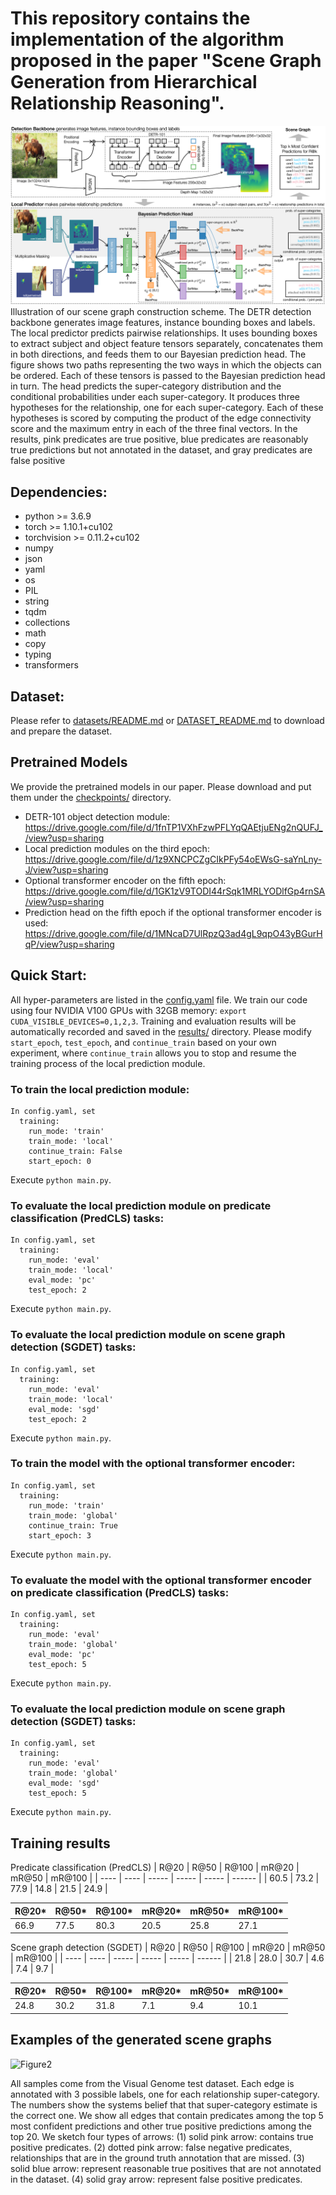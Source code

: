 # This repository contains the implementation of the algorithm proposed in the paper "Scene Graph Generation from Hierarchical Relationship Reasoning".
![Figure1](figures/flow.png)
Illustration of our scene graph construction scheme. The DETR detection backbone generates image features, instance bounding boxes and labels. The local predictor predicts pairwise relationships. It uses bounding boxes to extract subject and object feature tensors separately, concatenates them in both directions, and feeds them to our Bayesian prediction head. The figure shows two paths representing the two ways in which the objects can be ordered. Each of these tensors is passed to the Bayesian prediction head in turn. The head predicts the super-category distribution and the conditional probabilities under each super-category. It produces three hypotheses for the relationship, one for each super-category. Each of these hypotheses is scored by computing the product of the edge connectivity score and the maximum entry in each of the three final vectors. In the results, pink predicates are true positive, blue predicates are reasonably true predictions but not annotated in the dataset, and gray predicates are false positive


## Dependencies:
  - python >= 3.6.9
  - torch >= 1.10.1+cu102 
  - torchvision >= 0.11.2+cu102
  - numpy
  - json
  - yaml
  - os
  - PIL
  - string
  - tqdm
  - collections
  - math
  - copy
  - typing
  - transformers


## Dataset:
  Please refer to [datasets/README.md](datasets/README.md) or [DATASET_README.md](DATASET_README.md) to download and prepare the dataset.


## Pretrained Models
  We provide the pretrained models in our paper. Please download and put them under the [checkpoints/](checkpoints/) directory.

  - DETR-101 object detection module: https://drive.google.com/file/d/1fnTP1VXhFzwPFLYqQAEtjuENg2nQUFJ_/view?usp=sharing
  - Local prediction modules on the third epoch: https://drive.google.com/file/d/1z9XNCPCZgCIkPFy54oEWsG-saYnLny-J/view?usp=sharing
  - Optional transformer encoder on the fifth epoch: https://drive.google.com/file/d/1GK1zV9TODI44rSqk1MRLYODlfGp4rnSA/view?usp=sharing
  - Prediction head on the fifth epoch if the optional transformer encoder is used: https://drive.google.com/file/d/1MNcaD7UlRpzQ3ad4gL9qpO43yBGurHqP/view?usp=sharing


## Quick Start:
  All hyper-parameters are listed in the [config.yaml](config.yaml) file.
  We train our code using four NVIDIA V100 GPUs with 32GB memory: ```export CUDA_VISIBLE_DEVICES=0,1,2,3```.
  Training and evaluation results will be automatically recorded and saved in the [results/](results/) directory.
  Please modify ```start_epoch```, ```test_epoch```, and ```continue_train``` based on your own experiment, where ```continue_train``` allows you to stop and resume the training process of the local prediction module.

  ### To train the local prediction module:
    In config.yaml, set
      training:
        run_mode: 'train'
        train_mode: 'local'
        continue_train: False
        start_epoch: 0

Execute ```python main.py```.

  ### To evaluate the local prediction module on predicate classification (PredCLS) tasks:
    In config.yaml, set
      training:
        run_mode: 'eval'
        train_mode: 'local'
        eval_mode: 'pc'
        test_epoch: 2

Execute ```python main.py```.

  ### To evaluate the local prediction module on scene graph detection (SGDET) tasks:
    In config.yaml, set
      training:
        run_mode: 'eval'
        train_mode: 'local'
        eval_mode: 'sgd'
        test_epoch: 2

Execute ```python main.py```.

  ### To train the model with the optional transformer encoder:
    In config.yaml, set
      training:
        run_mode: 'train'
        train_mode: 'global'
        continue_train: True
        start_epoch: 3

Execute ```python main.py```.

  ### To evaluate the model with the optional transformer encoder on predicate classification (PredCLS) tasks:
    In config.yaml, set
      training:
        run_mode: 'eval'
        train_mode: 'global'
        eval_mode: 'pc'
        test_epoch: 5

Execute ```python main.py```.

  ### To evaluate the local prediction module on scene graph detection (SGDET) tasks:
    In config.yaml, set
      training:
        run_mode: 'eval'
        train_mode: 'global'
        eval_mode: 'sgd'
        test_epoch: 5

Execute ```python main.py```.


## Training results
Predicate classification (PredCLS)
| R@20 | R@50 | R@100 | mR@20 | mR@50 | mR@100 |
| ---- | ---- | ----- | ----- | ----- | ------ |
| 60.5 | 73.2 | 77.9  | 14.8  | 21.5  |  24.9  |

| R@20* | R@50* | R@100* | mR@20* | mR@50* | mR@100* |
| ----- | ----- | ------ | ------ | ------ | ------- |
| 66.9  | 77.5  | 80.3   | 20.5   | 25.8   |  27.1   |

Scene graph detection (SGDET)
| R@20 | R@50 | R@100 | mR@20 | mR@50 | mR@100 |
| ---- | ---- | ----- | ----- | ----- | ------ |
| 21.8 | 28.0 | 30.7  |  4.6  |  7.4  |  9.7   |

| R@20* | R@50* | R@100* | mR@20* | mR@50* | mR@100* |
| ----- | ----- | ------ | ------ | ------ | ------- |
| 24.8  | 30.2  |  31.8  |  7.1   |  9.4   |  10.1   |


## Examples of the generated scene graphs
![Figure2](figures/plot.png)

All samples come from the Visual Genome test dataset. Each edge is annotated with 3 possible labels, one for each relationship super-category. The numbers show the systems belief that that super-category estimate is the correct one. We show all edges that contain predicates among the top 5 most confident predictions and other true positive predictions among the top 20. We sketch four types of arrows: (1) solid pink arrow: contains true positive predicates. (2) dotted pink arrow: false negative predicates, relationships that are in the ground truth annotation that are missed. (3) solid blue arrow: represent reasonable true positives that are not annotated in the dataset. (4) solid gray arrow: represent false positive predicates.
